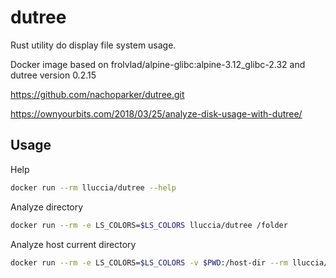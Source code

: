 # dutree

Rust utility do display file system usage.

Docker image based on frolvlad/alpine-glibc:alpine-3.12_glibc-2.32 and dutree version 0.2.15

https://github.com/nachoparker/dutree.git

https://ownyourbits.com/2018/03/25/analyze-disk-usage-with-dutree/

## Usage

Help
```sh
docker run --rm lluccia/dutree --help
```

Analyze directory
```sh
docker run --rm -e LS_COLORS=$LS_COLORS lluccia/dutree /folder
```

Analyze host current directory
```sh
docker run --rm -e LS_COLORS=$LS_COLORS -v $PWD:/host-dir --rm lluccia/dutree /host-dir
```